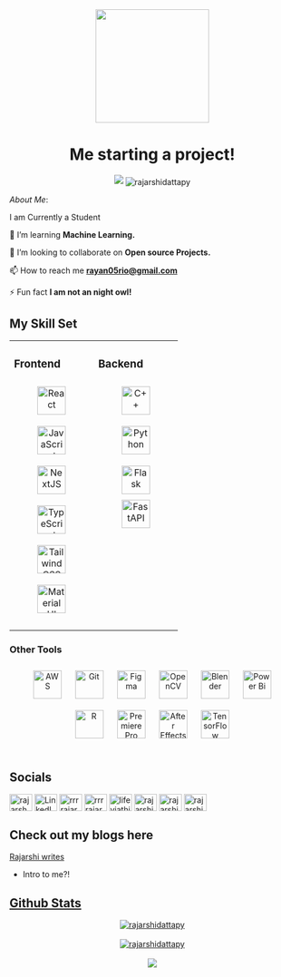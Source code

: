   

<div  id="header"  align="center">

<img  src="https://64.media.tumblr.com/b82973324ac774fa3d31ea47545b15f0/tumblr_ng63otN1Nc1rx9nz2o1_500.gifv"  width="200"/>

</div>

<h1  align="center"> Me starting a project! </h1>

<p  align="center">

<p  align="center">

<img  src="https://readme-typing-svg.demolab.com/?lines=Hi👋, I'm Rajarshi Datta; 🧑‍💻 A Full Stack ML Developer; CP and Open-Source ❣️; Designer🎨 :D;&font=Fira%20Code&center=true&width=380&height=50&duration=4000&pause=1000">

<img  src="https://komarev.com/ghpvc/?username=rajarshidattapy&label=Profile%20views&color=0e75b6&style=flat" alt="rajarshidattapy"  align="center"/>
</p>

*About Me*:<br>

I am Currently a Student<br>

🌱 I’m learning <b>Machine Learning.</b><br>

👯 I’m looking to collaborate on <b>Open source Projects.</b><br>

📫 How to reach me <b>rayan05rio@gmail.com</b><br>

⚡ Fun fact <b>I am not an night owl!</b>

 
## My Skill Set

<table  align='center'><td  valign="top"  width="33%">

### Frontend

<div  align="center">


<a href="https://reactjs.org/" target="_blank"><img style="margin: 10px" src="https://profilinator.rishav.dev/skills-assets/react-original-wordmark.svg" alt="React" height="50" /></a>  
<a href="https://www.javascript.com/" target="_blank"><img style="margin: 10px" src="https://profilinator.rishav.dev/skills-assets/javascript-original.svg" alt="JavaScript" height="50" /></a>  
<a href="https://nextjs.org/" target="_blank"><img style="margin: 10px" src="https://profilinator.rishav.dev/skills-assets/nextjs.png" alt="NextJS" height="50" /></a>  
<a href="https://www.typescriptlang.org/" target="_blank"><img style="margin: 10px" src="https://profilinator.rishav.dev/skills-assets/typescript-original.svg" alt="TypeScript" height="50" /></a>  
<a href="https://www.tailwindcss.com/" target="_blank"><img style="margin: 10px" src="https://profilinator.rishav.dev/skills-assets/tailwindcss.svg" alt="Tailwind CSS" height="50" /></a>  
<a href="https://mui.com/" target="_blank"><img style="margin: 10px" src="https://profilinator.rishav.dev/skills-assets/mui.png" alt="Material UI" height="50" /></a>  
</div>

  

</td><td  valign="top"  width="33%">

  
  
  

### Backend

<div  align="center">


<a href="https://www.cplusplus.com/" target="_blank"><img style="margin: 10px" src="https://profilinator.rishav.dev/skills-assets/cplusplus-original.svg" alt="C++" height="50" /></a>  
<a href="https://www.python.org/" target="_blank"><img style="margin: 10px" src="https://profilinator.rishav.dev/skills-assets/python-original.svg" alt="Python" height="50" /></a>  
<a href="https://flask.palletsprojects.com/" target="_blank"><img style="margin: 10px" src="https://profilinator.rishav.dev/skills-assets/flask.png" alt="Flask" height="50" /></a>  
<a href="https://fastapi.tiangolo.com/" target="_blank"><img src="https://cdn.worldvectorlogo.com/logos/fastapi.svg" alt="FastAPI" height="50" /></a>
</div>

</div>

  

</td></tr></table>

</td><td valign="top" width="33%">



### Other Tools  
<div align="center">  
<a href="https://aws.amazon.com/" target="_blank"><img style="margin: 10px" src="https://profilinator.rishav.dev/skills-assets/amazonwebservices-original-wordmark.svg" alt="AWS" height="50" /></a>  
<a href="https://github.com/" target="_blank"><img style="margin: 10px" src="https://profilinator.rishav.dev/skills-assets/git-scm-icon.svg" alt="Git" height="50" /></a>  
<a href="https://www.figma.com/" target="_blank"><img style="margin: 10px" src="https://profilinator.rishav.dev/skills-assets/figma-icon.svg" alt="Figma" height="50" /></a>  
<a href="https://opencv.org/" target="_blank"><img style="margin: 10px" src="https://profilinator.rishav.dev/skills-assets/opencv-icon.svg" alt="OpenCV" height="50" /></a>  
<a href="https://www.blender.org/" target="_blank"><img style="margin: 10px" src="https://profilinator.rishav.dev/skills-assets/blender_community_badge_white.svg" alt="Blender" height="50" /></a>  
<a href="https://powerbi.microsoft.com/en-us/" target="_blank"><img style="margin: 10px" src="https://profilinator.rishav.dev/skills-assets/powerbi.png" alt="Power Bi" height="50" /></a>  
<a href="https://www.r-project.org/" target="_blank"><img style="margin: 10px" src="https://profilinator.rishav.dev/skills-assets/r.svg" alt="R" height="50" /></a>  
<a href="https://www.adobe.com/in/products/premiere.html" target="_blank"><img style="margin: 10px" src="https://profilinator.rishav.dev/skills-assets/adobepremierepro.png" alt="Premiere Pro" height="50" /></a>  
<a href="https://www.adobe.com/in/products/aftereffects.html" target="_blank"><img style="margin: 10px" src="https://profilinator.rishav.dev/skills-assets/aftereffects.png" alt="After Effects" height="50" /></a>  
<a href="https://www.tensorflow.org/" target="_blank"><img style="margin: 10px" src="https://profilinator.rishav.dev/skills-assets/tensorflow-icon.svg" alt="TensorFlow" height="50" /></a>  
</div>

</td></tr></table>  

<br/>  
  

## Socials

<p  align="left">


<p align="left">
<a href="https://twitter.com/rajarsh9573965" target="blank"><img align="center" src="https://raw.githubusercontent.com/rahuldkjain/github-profile-readme-generator/master/src/images/icons/Social/twitter.svg" alt="rajarsh9573965" height="30" width="40" /></a>
<a href="https://linkedin.com/in/rajarshidatta05" target="blank"><img align="center" src="https://raw.githubusercontent.com/rahuldkjain/github-profile-readme-generator/master/src/images/icons/Social/linkedin.svg" alt="LinkedIn" height="30" width="40" /></a>
<a href="https://kaggle.com/rrrrajarshi_" target="blank"><img align="center" src="https://raw.githubusercontent.com/rahuldkjain/github-profile-readme-generator/master/src/images/icons/Social/kaggle.svg" alt="rrrrajarshi_" height="30" width="40" /></a>
<a href="https://instagram.com/rrrrajarshi_" target="blank"><img align="center" src="https://raw.githubusercontent.com/rahuldkjain/github-profile-readme-generator/master/src/images/icons/Social/instagram.svg" alt="rrrrajarshi_" height="30" width="40" /></a>
<a href="https://www.youtube.com/c/lifeviathicklens" target="blank"><img align="center" src="https://raw.githubusercontent.com/rahuldkjain/github-profile-readme-generator/master/src/images/icons/Social/youtube.svg" alt="lifeviathicklens" height="30" width="40" /></a>
<a href="https://www.leetcode.com/rajarshi_100" target="blank"><img align="center" src="https://raw.githubusercontent.com/rahuldkjain/github-profile-readme-generator/master/src/images/icons/Social/leet-code.svg" alt="rajarshi_100" height="30" width="40" /></a>
<a href="https://www.hackerrank.com/rajarshidattapy" target="blank"><img align="center" src="https://raw.githubusercontent.com/rahuldkjain/github-profile-readme-generator/master/src/images/icons/Social/hackerrank.svg" alt="rajarshi_100" height="30" width="40" /></a>
<a href="https://www.codeforces.com/rajarshidattapy" target="blank"><img align="center" src="https://raw.githubusercontent.com/rahuldkjain/github-profile-readme-generator/master/src/images/icons/Social/codeforces.svg" alt="rajarshi_100" height="30" width="40" /></a>

</p>

  

## Check out my blogs here

[Rajarshi writes](https://rajarshiwrites.hashnode.dev/)

- Intro to me?!
<a href="https://rajarshiwrites.hashnode.dev/intro-to-me" target="blank">

<!-- BLOG-POST-LIST:END -->

## Github Stats

<div  align="center"><img  src="https://github-readme-stats.vercel.app/api?username=rajarshidattapy&show_icons=true&locale=en" alt="rajarshidattapy"  align="center"  /></div>

<br/>

<div  align="center"><img  src="https://github-readme-stats.vercel.app/api/top-langs?username=rajarshidattapy&show_icons=true&locale=en&layout=compact" alt="rajarshidattapy"  align="center"  /></div>


<br/>

  

<div  align="center"><img  src="https://spotify-github-profile.vercel.app/api/view?uid=31mqlztrjmh5shsm2eafugkkfd5q&cover_image=true&theme=default&show_offline=false&background_color=121212&interchange=false"  /></div>


<br/>
